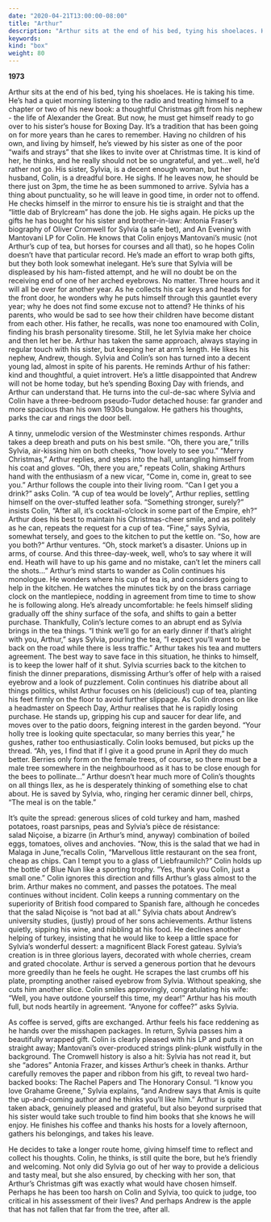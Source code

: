 ```yaml
---
date: "2020-04-21T13:00:00-08:00"
title: "Arthur"
description: "Arthur sits at the end of his bed, tying his shoelaces. He is taking his time."
keywords:
kind: "box"
weight: 80
---
```


**1973**

Arthur sits at the end of his bed, tying his shoelaces. He is taking his time. He’s had a quiet
morning listening to the radio and treating himself to a chapter or two of his new book: a
thoughtful Christmas gift from his nephew - the life of Alexander the Great. But now, he must get
himself ready to go over to his sister’s house for Boxing Day. It’s a tradition that has been going
on for more years than he cares to remember. Having no children of his own, and living by himself,
he’s viewed by his sister as one of the poor “waifs and strays” that she likes to invite over at
Christmas time. It is kind of her, he thinks, and he really should not be so ungrateful, and
yet…well, he’d rather not go. His sister, Sylvia, is a decent enough woman, but her husband, Colin,
is a dreadful bore. He sighs. If he leaves now, he should be there just on 3pm, the time he as been
summoned to arrive. Sylvia has a thing about punctuality, so he will leave in good time, in order
not to offend. He checks himself in the mirror to ensure his tie is straight and that the “little
dab of Brylcream” has done the job. He sighs again. He picks up the gifts he has bought for his
sister and brother-in-law: Antonia Fraser’s biography of Oliver Cromwell for Sylvia (a safe bet),
and An Evening with Mantovani LP for Colin. He knows that Colin enjoys Mantovani’s music (not
Arthur’s cup of tea, but horses for courses and all that), so he hopes Colin doesn’t have that
particular record. He’s made an effort to wrap both gifts, but they both look somewhat inelegant.
He’s sure that Sylvia will be displeased by his ham-fisted attempt, and he will no doubt be on the
receiving end of one of her arched eyebrows. No matter. Three hours and it will all be over for
another year. As he collects his car keys and heads for the front door, he wonders why he puts
himself through this gauntlet every year; why he does not find some excuse not to attend? He thinks
of his parents, who would be sad to see how their children have become distant from each other. His
father, he recalls, was none too enamoured with Colin, finding his brash personality tiresome.
Still, he let Sylvia make her choice and then let her be. Arthur has taken the same approach, always
staying in regular touch with his sister, but keeping her at arm’s length. He likes his nephew,
Andrew, though. Sylvia and Colin’s son has turned into a decent young lad, almost in spite of his
parents. He reminds Arthur of his father: kind and thoughtful, a quiet introvert. He’s a little
disappointed that Andrew will not be home today, but he’s spending Boxing Day with friends, and
Arthur can understand that. He turns into the cul-de-sac where Sylvia and Colin have a three-bedroom
pseudo-Tudor detached house: far grander and more spacious than his own 1930s bungalow. He gathers
his thoughts, parks the car and rings the door bell.

A tinny, unmelodic version of the Westminster chimes responds. Arthur takes a deep breath and puts
on his best smile. “Oh, there you are,” trills Sylvia, air-kissing him on both cheeks, “how lovely
to see you.” “Merry Christmas,” Arthur replies, and steps into the hall, untangling himself from his
coat and gloves. “Oh, there you are,” repeats Colin, shaking Arthurs hand with the enthusiasm of a
new vicar, “Come in, come in, great to see you.” Arthur follows the couple into their living room.
“Can I get you a drink?” asks Colin. “A cup of tea would be lovely”, Arthur replies, settling
himself on the over-stuffed leather sofa. “Something stronger, surely?” insists Colin, “After all,
it’s cocktail-o’clock in some part of the Empire, eh?” Arthur does his best to maintain his
Christmas-cheer smile, and as politely as he can, repeats the request for a cup of tea. “Fine,” says
Sylvia, somewhat tersely, and goes to the kitchen to put the kettle on. “So, how are you both?”
Arthur ventures. “Oh, stock market’s a disaster. Unions up in arms, of course. And this
three-day-week, well, who’s to say where it will end. Heath will have to up his game and no mistake,
can’t let the miners call the shots…” Arthur’s mind starts to wander as Colin continues his
monologue. He wonders where his cup of tea is, and considers going to help in the kitchen. He
watches the minutes tick by on the brass carriage clock on the mantlepiece, nodding in agreement
from time to time to show he is following along. He’s already uncomfortable: he feels himself
sliding gradually off the shiny surface of the sofa, and shifts to gain a better purchase.
Thankfully, Colin’s lecture comes to an abrupt end as Sylvia brings in the tea things. “I think
we’ll go for an early dinner if that’s alright with you, Arthur,” says Sylvia, pouring the tea, “I
expect you’ll want to be back on the road while there is less traffic.” Arthur takes his tea and
mutters agreement. The best way to save face in this situation, he thinks to himself, is to keep the
lower half of it shut. Sylvia scurries back to the kitchen to finish the dinner preparations,
dismissing Arthur’s offer of help with a raised eyebrow and a look of puzzlement. Colin continues
his diatribe about all things politics, whilst Arthur focuses on his (delicious!) cup of tea,
planting his feet firmly on the floor to avoid further slippage. As Colin drones on like a
headmaster on Speech Day, Arthur realises that he is rapidly losing purchase. He stands up, gripping
his cup and saucer for dear life, and moves over to the patio doors, feigning interest in the garden
beyond. “Your holly tree is looking quite spectacular, so many berries this year,” he gushes, rather
too enthusiastically. Colin looks bemused, but picks up the thread. “Ah, yes, I find that if I give
it a good prune in April they do much better. Berries only form on the female trees, of course, so
there must be a male tree somewhere in the neighbourhood as it has to be close enough for the bees
to pollinate…” Arthur doesn’t hear much more of Colin’s thoughts on all things Ilex, as he is
desperately thinking of something else to chat about. He is saved by Sylvia, who, ringing her
ceramic dinner bell, chirps, “The meal is on the table.”

It’s quite the spread: generous slices of cold turkey and ham, mashed potatoes, roast parsnips, peas
and Sylvia’s pièce de résistance: salad Niçoise, a bizarre (in Arthur’s mind, anyway) combination of
boiled eggs, tomatoes, olives and anchovies. “Now, this is the salad that we had in Malaga in
June,”recalls Colin, “Marvellous little restaurant on the sea front, cheap as chips. Can I tempt you
to a glass of Liebfraumilch?” Colin holds up the bottle of Blue Nun like a sporting trophy. “Yes,
thank you Colin, just a small one.” Colin ignores this direction and fills Arthur’s glass almost to
the brim. Arthur makes no comment, and passes the potatoes. The meal continues without incident.
Colin keeps a running commentary on the superiority of British food compared to Spanish fare,
although he concedes that the salad Niçoise is “not bad at all.” Sylvia chats about Andrew’s
university studies, (justly) proud of her sons achievements. Arthur listens quietly, sipping his
wine, and nibbling at his food. He declines another helping of turkey, insisting that he would like
to keep a little space for Sylvia’s wonderful dessert: a magnificent Black Forest gateau. Sylvia’s
creation is in three glorious layers, decorated with whole cherries, cream and grated chocolate.
Arthur is served a generous portion that he devours more greedily than he feels he ought. He scrapes
the last crumbs off his plate, prompting another raised eyebrow from Sylvia. Without speaking, she
cuts him another slice. Colin smiles approvingly, congratulating his wife: “Well, you have outdone
yourself this time, my dear!” Arthur has his mouth full, but nods heartily in agreement. “Anyone for
coffee?” asks Sylvia.

As coffee is served, gifts are exchanged. Arthur feels his face reddening as he hands over the
misshapen packages. In return, Sylvia passes him a beautifully wrapped gift. Colin is clearly
pleased with his LP and puts it on straight away; Mantovani’s over-produced strings plink-plunk
wistfully in the background. The Cromwell history is also a hit: Sylvia has not read it, but she
“adores” Antonia Frazer, and kisses Arthur’s cheek in thanks. Arthur carefully removes the paper and
ribbon from his gift, to reveal two hard-backed books: The Rachel Papers and The Honorary Consul. “I
know you love Grahame Greene,” Sylvia explains, “and Andrew says that Amis is quite the
up-and-coming author and he thinks you’ll like him.” Arthur is quite taken aback, genuinely pleased
and grateful, but also beyond surprised that his sister would take such trouble to find him books
that she knows he will enjoy. He finishes his coffee and thanks his hosts for a lovely afternoon,
gathers his belongings, and takes his leave.

He decides to take a longer route home, giving himself time to reflect and collect his thoughts.
Colin, he thinks, is still quite the bore, but he’s friendly and welcoming. Not only did Sylvia go
out of her way to provide a delicious and tasty meal, but she also ensured, by checking with her
son, that Arthur’s Christmas gift was exactly what would have chosen himself. Perhaps he has been
too harsh on Colin and Sylvia, too quick to judge, too critical in his assessment of their lives?
And perhaps Andrew is the apple that has not fallen that far from the tree, after all.

